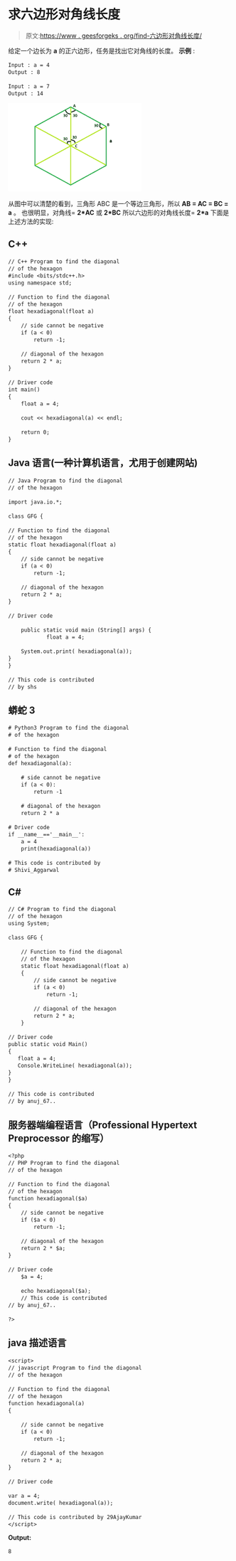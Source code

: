 # 求六边形对角线长度

> 原文:[https://www . geesforgeks . org/find-六边形对角线长度/](https://www.geeksforgeeks.org/find-length-of-diagonal-of-hexagon/)

给定一个边长为 **a** 的正六边形，任务是找出它对角线的长度。
**示例** :

```
Input : a = 4
Output : 8

Input : a = 7
Output : 14
```

![](img/39e15b8a58d2d08031dc986d5c0840fd.png)

从图中可以清楚的看到，三角形 ABC 是一个等边三角形，所以
**AB = AC = BC = a** 。
也很明显，对角线= **2*AC** 或 **2*BC**
所以六边形的对角线长度= **2*a**
下面是上述方法的实现:

## C++

```
// C++ Program to find the diagonal
// of the hexagon
#include <bits/stdc++.h>
using namespace std;

// Function to find the diagonal
// of the hexagon
float hexadiagonal(float a)
{
    // side cannot be negative
    if (a < 0)
        return -1;

    // diagonal of the hexagon
    return 2 * a;
}

// Driver code
int main()
{
    float a = 4;

    cout << hexadiagonal(a) << endl;

    return 0;
}
```

## Java 语言(一种计算机语言，尤用于创建网站)

```
// Java Program to find the diagonal
// of the hexagon

import java.io.*;

class GFG {

// Function to find the diagonal
// of the hexagon
static float hexadiagonal(float a)
{
    // side cannot be negative
    if (a < 0)
        return -1;

    // diagonal of the hexagon
    return 2 * a;
}

// Driver code

    public static void main (String[] args) {
            float a = 4;

    System.out.print( hexadiagonal(a));
}
}

// This code is contributed
// by shs
```

## 蟒蛇 3

```
# Python3 Program to find the diagonal
# of the hexagon

# Function to find the diagonal
# of the hexagon
def hexadiagonal(a):

    # side cannot be negative
    if (a < 0):
        return -1

    # diagonal of the hexagon
    return 2 * a

# Driver code
if __name__=='__main__':
    a = 4
    print(hexadiagonal(a))

# This code is contributed by
# Shivi_Aggarwal
```

## C#

```
// C# Program to find the diagonal
// of the hexagon
using System;

class GFG {

    // Function to find the diagonal
    // of the hexagon
    static float hexadiagonal(float a)
    {
        // side cannot be negative
        if (a < 0)
            return -1;

        // diagonal of the hexagon
        return 2 * a;
    }

// Driver code
public static void Main()
{
   float a = 4;
   Console.WriteLine( hexadiagonal(a));
}
}

// This code is contributed
// by anuj_67..
```

## 服务器端编程语言（Professional Hypertext Preprocessor 的缩写）

```
<?php
// PHP Program to find the diagonal
// of the hexagon

// Function to find the diagonal
// of the hexagon
function hexadiagonal($a)
{
    // side cannot be negative
    if ($a < 0)
        return -1;

    // diagonal of the hexagon
    return 2 * $a;
}

// Driver code
    $a = 4;

    echo hexadiagonal($a);
    // This code is contributed
// by anuj_67..

?>
```

## java 描述语言

```
<script>
// javascript Program to find the diagonal
// of the hexagon

// Function to find the diagonal
// of the hexagon
function hexadiagonal(a)
{

    // side cannot be negative
    if (a < 0)
        return -1;

    // diagonal of the hexagon
    return 2 * a;
}

// Driver code

var a = 4;
document.write( hexadiagonal(a));

// This code is contributed by 29AjayKumar
</script>
```

**Output:** 

```
8
```